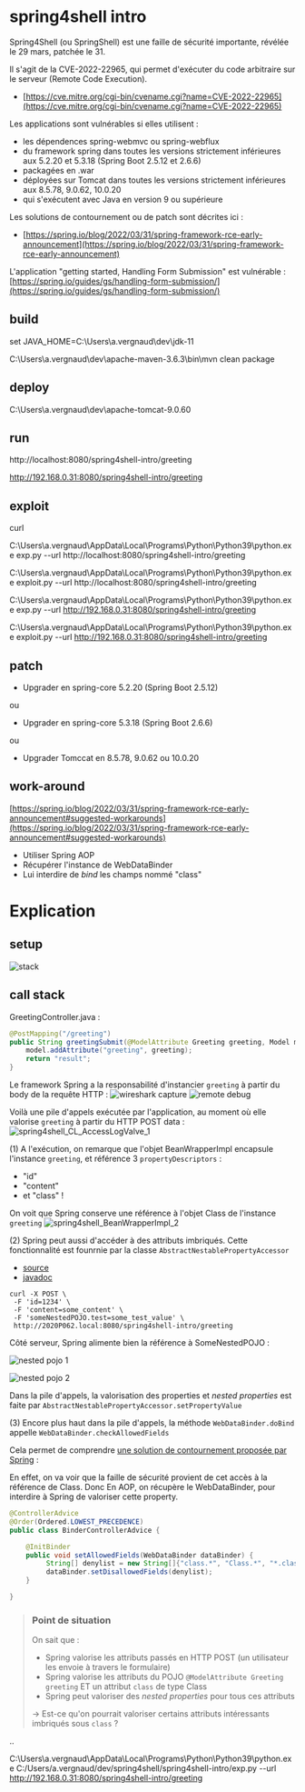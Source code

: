 # spring4shell intro

Spring4Shell (ou SpringShell) est une faille de sécurité importante, révélée le 29 mars, patchée le 31.

Il s'agit de la CVE-2022-22965, qui permet d'exécuter du code arbitraire sur le serveur (Remote Code Execution).
* [https://cve.mitre.org/cgi-bin/cvename.cgi?name=CVE-2022-22965](https://cve.mitre.org/cgi-bin/cvename.cgi?name=CVE-2022-22965)

Les applications sont vulnérables si elles utilisent :
* les dépendences spring-webmvc ou spring-webflux
* du framework spring dans toutes les versions strictement inférieures aux 5.2.20 et 5.3.18 (Spring Boot 2.5.12 et 2.6.6)
* packagées en .war
* déployées sur Tomcat dans toutes les versions strictement inférieures aux 8.5.78, 9.0.62, 10.0.20
* qui s'exécutent avec Java en version 9 ou supérieure

Les solutions de contournement ou de patch sont décrites ici :
* [https://spring.io/blog/2022/03/31/spring-framework-rce-early-announcement](https://spring.io/blog/2022/03/31/spring-framework-rce-early-announcement)

L'application "getting started, Handling Form Submission" est vulnérable : [https://spring.io/guides/gs/handling-form-submission/](https://spring.io/guides/gs/handling-form-submission/)

## build

set JAVA_HOME=C:\Users\a.vergnaud\dev\jdk-11

C:\Users\a.vergnaud\dev\apache-maven-3.6.3\bin\mvn clean package

## deploy

C:\Users\a.vergnaud\dev\apache-tomcat-9.0.60

## run

http://localhost:8080/spring4shell-intro/greeting

http://192.168.0.31:8080/spring4shell-intro/greeting

## exploit

curl

C:\Users\a.vergnaud\AppData\Local\Programs\Python\Python39\python.exe exp.py --url http://localhost:8080/spring4shell-intro/greeting

C:\Users\a.vergnaud\AppData\Local\Programs\Python\Python39\python.exe exploit.py --url http://localhost:8080/spring4shell-intro/greeting

C:\Users\a.vergnaud\AppData\Local\Programs\Python\Python39\python.exe exp.py --url http://192.168.0.31:8080/spring4shell-intro/greeting

C:\Users\a.vergnaud\AppData\Local\Programs\Python\Python39\python.exe exploit.py --url http://192.168.0.31:8080/spring4shell-intro/greeting

## patch

* Upgrader en spring-core 5.2.20 (Spring Boot 2.5.12)

ou

* Upgrader en spring-core 5.3.18 (Spring Boot 2.6.6)

ou

* Upgrader Tomccat en 8.5.78, 9.0.62 ou 10.0.20

## work-around

[https://spring.io/blog/2022/03/31/spring-framework-rce-early-announcement#suggested-workarounds](https://spring.io/blog/2022/03/31/spring-framework-rce-early-announcement#suggested-workarounds)

* Utiliser Spring AOP
* Récupérer l'instance de WebDataBinder
* Lui interdire de _bind_ les champs nommé "class"

# Explication

## setup

![stack](./doc/spring4shell_setup.drawio.png?raw=true)

## call stack

GreetingController.java :
```java
@PostMapping("/greeting")
public String greetingSubmit(@ModelAttribute Greeting greeting, Model model) {
    model.addAttribute("greeting", greeting);
    return "result";
}
```

Le framework Spring a la responsabilité d'instancier `greeting` à partir du body de la requête HTTP :
![wireshark capture](./doc/POST_greeting_capture_0.PNG?raw=true)
![remote debug](./doc/POST_greeting_remote_debug.png?raw=true)

Voilà une pile d'appels exécutée par l'application, au moment où elle valorise `greeting` à partir du HTTP POST data :
![spring4shell_CL_AccessLogValve_1](./doc/spring4shell_CL_AccessLogValve_1.drawio.png?raw=true)

(1) A l'exécution, on remarque que l'objet BeanWrapperImpl encapsule l'instance `greeting`, et référence 3 `propertyDescriptors` :
* "id"
* "content"
* et "class" !

On voit que Spring conserve une référence à l'objet Class de l'instance `greeting`
![spring4shell_BeanWrapperImpl_2](./doc/spring4shell_BeanWrapperImpl_2.PNG?raw=true)

(2) Spring peut aussi d'accéder à des attributs imbriqués. Cette fonctionnalité est founrnie par la classe `AbstractNestablePropertyAccessor`
* [source](https://github.com/spring-projects/spring-framework/blob/8baf404893037951ac29393a41d40af4fa11775b/spring-beans/src/main/java/org/springframework/beans/AbstractNestablePropertyAccessor.java#L622)
* [javadoc](https://docs.spring.io/spring-framework/docs/current/javadoc-api/org/springframework/beans/AbstractNestablePropertyAccessor.html)

```
curl -X POST \
 -F 'id=1234' \
 -F 'content=some_content' \
 -F 'someNestedPOJO.test=some_test_value' \
 http://2020P062.local:8080/spring4shell-intro/greeting
```

Côté serveur, Spring alimente bien la référence à SomeNestedPOJO :

![nested pojo 1](./doc/nested_prop_1.PNG?raw=true)

![nested pojo 2](./doc/nested_prop_2.PNG?raw=true)

Dans la pile d'appels, la valorisation des properties et _nested properties_ est faite par `AbstractNestablePropertyAccessor.setPropertyValue`

(3) Encore plus haut dans la pile d'appels, la méthode `WebDataBinder.doBind` appelle `WebDataBinder.checkAllowedFields`

Cela permet de comprendre [une solution de contournement proposée par Spring](https://spring.io/blog/2022/03/31/spring-framework-rce-early-announcement#suggested-workarounds) :

En effet, on va voir que la faille de sécurité provient de cet accès à la référence de Class.
Donc En AOP, on récupère le WebDataBinder, pour interdire à Spring de valoriser cette property.

```java
@ControllerAdvice
@Order(Ordered.LOWEST_PRECEDENCE)
public class BinderControllerAdvice {

    @InitBinder
    public void setAllowedFields(WebDataBinder dataBinder) {
         String[] denylist = new String[]{"class.*", "Class.*", "*.class.*", "*.Class.*"};
         dataBinder.setDisallowedFields(denylist);
    }

}
```

> ### Point de situation
> On sait que :
> * Spring valorise les attributs passés en HTTP POST (un utilisateur les envoie à travers le formulaire)
> * Spring valorise les attributs du POJO `@ModelAttribute Greeting greeting` ET un attribut `class` de type Class
> * Spring peut valoriser des _nested properties_ pour tous ces attributs
> 
> &#8594; Est-ce qu'on pourrait valoriser certains attributs intéressants imbriqués sous `class` ?

..





C:\Users\a.vergnaud\AppData\Local\Programs\Python\Python39\python.exe C:/Users/a.vergnaud/dev/spring4shell/spring4shell-intro/exp.py --url http://192.168.0.31:8080/spring4shell-intro/greeting